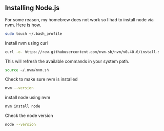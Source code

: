 
## Installing Node.js

For some reason, my homebrew does not work so I had to install node via nvm. Here is how. 


```bash
sudo touch ~/.bash_profile
```

Install nvm using curl

```bash
curl -o- https://raw.githubusercontent.com/nvm-sh/nvm/v0.40.0/install.sh | bash
```
This will refresh the available commands in your system path.

```bash
source ~/.nvm/nvm.sh
```

Check to make sure nvm is installed

```bash
nvm --version
```

install node using nvm 

```bash
nvm install node
```

Check the node version 

```bash 
node --version
```
